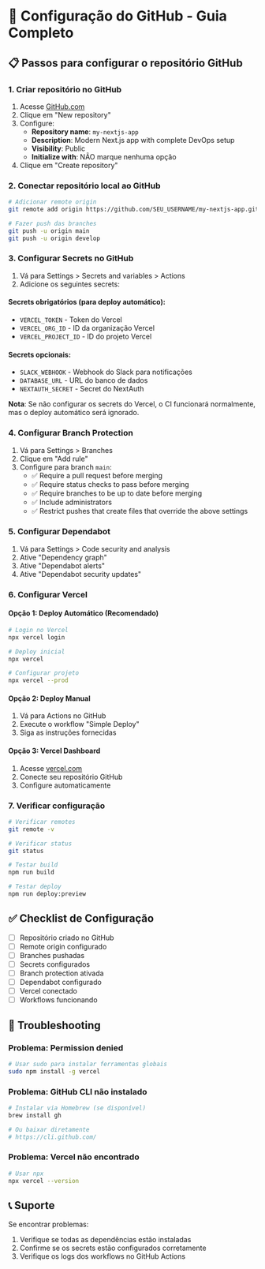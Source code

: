 # 🚀 Configuração do GitHub - Guia Completo

## 📋 Passos para configurar o repositório GitHub

### 1. Criar repositório no GitHub

1. Acesse [GitHub.com](https://github.com)
2. Clique em "New repository"
3. Configure:
   - **Repository name**: `my-nextjs-app`
   - **Description**: Modern Next.js app with complete DevOps setup
   - **Visibility**: Public
   - **Initialize with**: NÃO marque nenhuma opção
4. Clique em "Create repository"

### 2. Conectar repositório local ao GitHub

```bash
# Adicionar remote origin
git remote add origin https://github.com/SEU_USERNAME/my-nextjs-app.git

# Fazer push das branches
git push -u origin main
git push -u origin develop
```

### 3. Configurar Secrets no GitHub

1. Vá para Settings > Secrets and variables > Actions
2. Adicione os seguintes secrets:

#### Secrets obrigatórios (para deploy automático):

- `VERCEL_TOKEN` - Token do Vercel
- `VERCEL_ORG_ID` - ID da organização Vercel
- `VERCEL_PROJECT_ID` - ID do projeto Vercel

#### Secrets opcionais:

- `SLACK_WEBHOOK` - Webhook do Slack para notificações
- `DATABASE_URL` - URL do banco de dados
- `NEXTAUTH_SECRET` - Secret do NextAuth

**Nota**: Se não configurar os secrets do Vercel, o CI funcionará normalmente, mas o deploy automático será ignorado.

### 4. Configurar Branch Protection

1. Vá para Settings > Branches
2. Clique em "Add rule"
3. Configure para branch `main`:
   - ✅ Require a pull request before merging
   - ✅ Require status checks to pass before merging
   - ✅ Require branches to be up to date before merging
   - ✅ Include administrators
   - ✅ Restrict pushes that create files that override the above settings

### 5. Configurar Dependabot

1. Vá para Settings > Code security and analysis
2. Ative "Dependency graph"
3. Ative "Dependabot alerts"
4. Ative "Dependabot security updates"

### 6. Configurar Vercel

#### Opção 1: Deploy Automático (Recomendado)

```bash
# Login no Vercel
npx vercel login

# Deploy inicial
npx vercel

# Configurar projeto
npx vercel --prod
```

#### Opção 2: Deploy Manual

1. Vá para Actions no GitHub
2. Execute o workflow "Simple Deploy"
3. Siga as instruções fornecidas

#### Opção 3: Vercel Dashboard

1. Acesse [vercel.com](https://vercel.com)
2. Conecte seu repositório GitHub
3. Configure automaticamente

### 7. Verificar configuração

```bash
# Verificar remotes
git remote -v

# Verificar status
git status

# Testar build
npm run build

# Testar deploy
npm run deploy:preview
```

## ✅ Checklist de Configuração

- [ ] Repositório criado no GitHub
- [ ] Remote origin configurado
- [ ] Branches pushadas
- [ ] Secrets configurados
- [ ] Branch protection ativada
- [ ] Dependabot configurado
- [ ] Vercel conectado
- [ ] Workflows funcionando

## 🔧 Troubleshooting

### Problema: Permission denied

```bash
# Usar sudo para instalar ferramentas globais
sudo npm install -g vercel
```

### Problema: GitHub CLI não instalado

```bash
# Instalar via Homebrew (se disponível)
brew install gh

# Ou baixar diretamente
# https://cli.github.com/
```

### Problema: Vercel não encontrado

```bash
# Usar npx
npx vercel --version
```

## 📞 Suporte

Se encontrar problemas:

1. Verifique se todas as dependências estão instaladas
2. Confirme se os secrets estão configurados corretamente
3. Verifique os logs dos workflows no GitHub Actions
